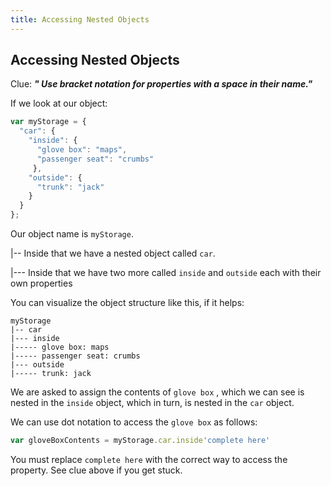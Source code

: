 ```yaml
---
title: Accessing Nested Objects
---
```

## Accessing Nested Objects
Clue: ***" Use bracket notation for properties with a space in their name."***

If we look at our object:

```javascript
var myStorage = {
  "car": {
    "inside": {
      "glove box": "maps",
      "passenger seat": "crumbs"
     },
    "outside": {
      "trunk": "jack"
    }
  }
};
```

Our object name is `myStorage`.

|-- Inside that we have a nested object called `car`.

|--- Inside that we have two more called `inside` and `outside` each with their 
own properties

You can visualize the object structure like this, if it helps:

```
myStorage
|-- car
|--- inside
|----- glove box: maps
|----- passenger seat: crumbs
|--- outside
|----- trunk: jack
```

We are asked to assign the contents of `glove box` ,
which we can see is nested in the `inside` object, 
which in turn, is nested in the `car` object.

We can use dot notation to access the `glove box` as follows:

```javascript
var gloveBoxContents = myStorage.car.inside'complete here'
```
You must replace `complete here` with the correct way to access the property. 
See clue above if you get stuck.
